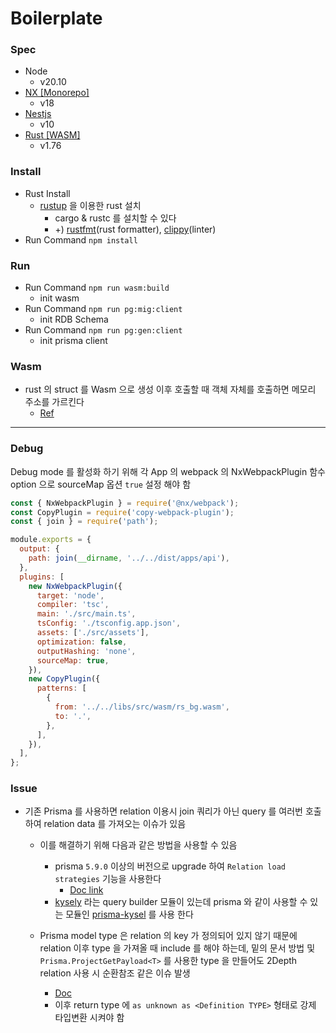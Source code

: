 # Boilerplate

### Spec
- Node
  - v20.10
- [NX [Monorepo]](https://nx.dev/)
  - v18
- [Nestjs](https://nestjs.com/)
  - v10
- [Rust [WASM]](https://www.rust-lang.org/)
  - v1.76

### Install
- Rust Install
  - [rustup](https://rustup.rs/) 을 이용한 rust 설치
    - cargo & rustc 를 설치할 수 있다
    - +) [rustfmt](https://github.com/rust-lang/rustfmt)(rust formatter), [clippy](https://github.com/rust-lang/rust-clippy)(linter)
- Run Command `npm install`

### Run

- Run Command `npm run wasm:build`
  - init wasm
- Run Command `npm run pg:mig:client`
  - init RDB Schema
- Run Command `npm run pg:gen:client`
  - init prisma client


### Wasm

- rust 의 struct 를 Wasm 으로 생성 이후 호출할 때 객체 자체를 호출하면 메모리 주소를 가르킨다
  - [Ref](https://stackoverflow.com/questions/69694292/how-to-use-exported-struct-in-js-file)
---
### Debug
Debug mode 를 활성화 하기 위해 각 App 의 webpack 의 NxWebpackPlugin 함수 option 으로 sourceMap 옵션 `true` 설정 해야 함

```js
const { NxWebpackPlugin } = require('@nx/webpack');
const CopyPlugin = require('copy-webpack-plugin');
const { join } = require('path');

module.exports = {
  output: {
    path: join(__dirname, '../../dist/apps/api'),
  },
  plugins: [
    new NxWebpackPlugin({
      target: 'node',
      compiler: 'tsc',
      main: './src/main.ts',
      tsConfig: './tsconfig.app.json',
      assets: ['./src/assets'],
      optimization: false,
      outputHashing: 'none',
      sourceMap: true,
    }),
    new CopyPlugin({
      patterns: [
        {
          from: '../../libs/src/wasm/rs_bg.wasm',
          to: '.',
        },
      ],
    }),
  ],
};

```

### Issue

[//]: # (- nestjs 에서 serverless 를 위해 node_module 까지 포함한 bundle 시 밑의 module 을 webpack 에서 ignore 해줘야 한다. <br />)

[//]: # (  하지만 nx.dev 측에서 `new webpack.Ignreplugins` 적용이 되지 않아 다른 방안 대처)

[//]: # (  ```)

[//]: # (     const lazyImports = [)

[//]: # (      '@nestjs/microservices/microservices-module',)

[//]: # (      '@nestjs/websockets/socket-module',)

[//]: # (    ];)

[//]: # (  ```)

[//]: # (  - nx.json 에서 generatePackageJson 옵션을 `trun-on` 후 zip 파일로 압축 후 lambda layer 에 포함 시켜야 할 듯)

[//]: # (  - nx 가 아니라 nestjs 만 사용한다면 custom webpack 이 가능함)


- 기존 Prisma 를 사용하면 relation 이용시 join 쿼리가 아닌 query 를 여러번 호출하여 relation data 를 가져오는 이슈가 있음
  - 이를 해결하기 위해 다음과 같은 방법을 사용할 수 있음
    - prisma `5.9.0` 이상의 버전으로 upgrade 하여 `Relation load strategies` 기능을 사용한다
      - [Doc link](https://www.prisma.io/docs/orm/prisma-client/queries/relation-queries#relation-load-strategies-preview)
    - [kysely](https://kysely.dev/docs/getting-started#types) 라는 query builder 모듈이 있는데 prisma 와 같이 사용할 수 있는 모듈인 [prisma-kysel](https://github.com/valtyr/prisma-kysely) 를 사용 한다

  - Prisma model type 은 relation 의 key 가 정의되어 있지 않기 때문에 relation 이후 type 을 가져올 때 include 를 해야 하는데, 밑의 문서 방법 및 `Prisma.ProjectGetPayload<T>` 를 사용한 type 을 만들어도 2Depth relation 사용 시 순환참조 같은 이슈 발생  
    - [Doc](https://www.prisma.io/docs/orm/prisma-client/type-safety/operating-against-partial-structures-of-model-types)
    - 이후 return type 에 `as unknown as <Definition TYPE>` 형태로 강제 타입변환 시켜야 함
